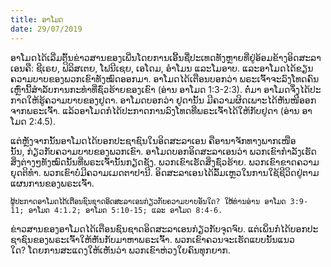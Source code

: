 ```yaml
---
title: ອາ​ໂມດ
date: 29/07/2019
---
```


ອາ​ໂມດ​ໄດ້​ເລີ່ມ​ຕົ້ນ​ຂ່າ​ວ​ສານ​ຂອງ​ເພີ່ນ​ໂດຍ​ການ​ເອີ້ນ​ຊື່​ປະ​ເທດ​ທັງ​ຫຼາຍ​ທີ່​ຢູ່​ອ້ອມ​ຂ້າງ​ອິດ​ສະ​ລາ​ເອນ​ຄື: ຊີ​ເຣຍ, ຟິ​ລິ​ສ​ເຕຍ, ໂຟ​ນີ​ເຊຍ, ເອ​ໂດມ, ອຳ​ໂມນ ແລະໂມ​ອາບ. ແລະອາ​ໂມດ​ໄດ້​ຂຽນຄວາມ​ບາບ​ຂອງ​ພວກ​ເຂົາ​ທັງ​ໝົດ​ອອກ​ມາ. ອາ​ໂມດ​ໄດ້​ເຕືອນບອກວ່າ ພ​ຣະ​ເຈົ້າ​ຈະ​ລົງ​ໂທດ​ຄົນ​ເຫຼົ່າ​ນີ້​ສຳ​ລັບ​ການກະ​ທຳ​ທີ່​ຊົ່ວ​ຮ້າຍ​ຂອງ​ເຂົາ (ອ່ານ ​ອາ​ໂມດ 1:3-2:3). ຕໍ່​ມາ ອາ​ໂມດ​ຈຶ່ງ​ໄດ້​ປະ​ກາດ​ໃຫ້​ຮູ້​ຄວາມ​ບາບ​ຂອງ​ຢູ​ດາ. ອາ​ໂມດບອກວ່າ ຢູ​ດາ​ນັ້ນ ມີ​ຄວາມ​ຜິດເພາະ​ໄດ້​ຫັນ​ໜີ​ອອກ​ຈາກ​ພ​ຣະ​ເຈົ້າ. ແລ້ວ​ອາ​ໂມດ​ກໍ​ໄດ້​ປະ​ກາດ​ການ​ລົງ​ໂທດທີ່​ພ​ຣະ​ເຈົ້າ​ໄດ້​ໃຫ້​ກັບ​ຢູ​ດາ (ອ່ານ ອາ​ໂມດ 2:4.5).

ແຕ່​ຫຼັງ​ຈາກ​ນັ້ນ​ອາ​ໂມດໄດ້ບອກ​ປະ​ຊາ​ຊົນໃນ​ອິດ​ສະ​ລາ​ເອນ ຄືອາ​ນາ​ຈັກ​ທາງ​ພາກ​ເໜືອ​ນັ້ນ, ກ່ຽວ​ກັບ​ຄວາມ​ບາບ​ຂອງ​ພວກ​ເຂົາ. ອາ​ໂມດບອກ​ອິດ​ສະ​ລາ​ເອນ​ວ່າ ພວກ​ເຂົາ​ກຳ​ລັງ​ເຮັດ​ສິ່ງ​ຕ່າງໆ​ທັງ​ໝົດ​ນັ້ນ​ທີ່ພ​ຣະ​ເຈົ້ານັ້ນ​ກຽດ​ຊັງ. ພວກ​ເຂົາ​ເຮັດ​ສິ່ງ​ຊົ່ວ​ຮ້າຍ. ພວກ​ເຂົາ​ຂາດ​ຄວາມ​ຍຸດ​ຕິ​ທຳ. ພວກ​ເຂົາ​ບໍ່​ມີ​ຄວາມ​ເມດ​ຕາ​ປາ​ນີ. ອິດ​ສະ​ລາ​ເອນ​ໄດ້​ລົ້ມ​ເຫຼວ​ໃນ​ການ​ໃຊ້​ຊີ​ວິດ​ຢູ່​ຕາມ​ແຜນ​ການ​ຂອງ​ພ​ຣະ​ເຈົ້າ.

`ຜູ້​ປະ​ກາດ​ອາ​ໂມດ​ໄດ້​ເຕືອນຊົນ​ຊາດ​ອິດ​ສະ​ລາ​ເອນກ່ຽວ​ກັບ​ຄວາມ​ບາບ​ອັນ​ໃດ? ໃຫ້​ທ່ານ​ອ່ານ​ ອາ​ໂມດ 3:9-11; ອາ​ໂມດ 4:1.2; ອາ​ໂມດ 5:10-15; ແລະ ອາ​ໂມດ 8:4-6.`

ຂ່າວ​ສານ​ຂອງ​ອາ​ໂມດໄດ້​ເຕືອນ​ຊົນ​ຊາ​ດ​ອິດ​ສະ​ລາ​ເອນ​ກ່ຽວ​ກັບ​ຈຸດ​ຈົບ. ແຕ່​ເພິ່ນກໍ​ໄດ້​ບອກ​ປະ​ຊາ​ຊົນ​ຂອງ​ພ​ຣະ​ເຈົ້າ​ໃຫ້ຫັນ​ກັບ​ມາ​ຫາ​ພ​ຣະ​ເຈົ້າ. ພວກ​ເຂົາ​ຄວນ​ຈະ​ເຮັດ​ແບບ​ນັ້ນ​ແນວ​ໃດ? ໂດຍ​ການ​ສະ​ແດງ​ໃຫ້​ເຫັນ​ວ່າ ພວກ​ເຂົາ​ຫ່ວງ​ໃຍ​ຄົນ​ທຸກ​ຍາກ.